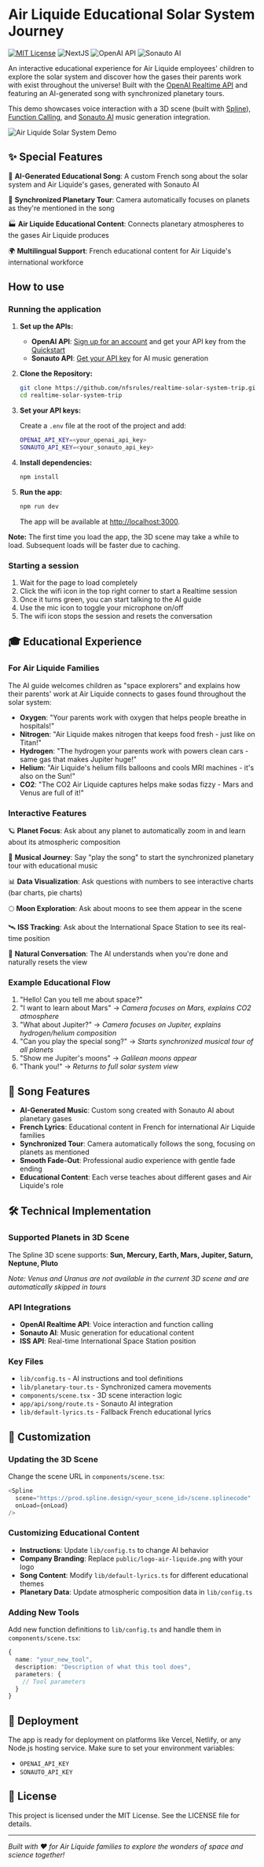 # Air Liquide Educational Solar System Journey

[![MIT License](https://img.shields.io/badge/License-MIT-green.svg)](LICENSE)
![NextJS](https://img.shields.io/badge/Built_with-NextJS-blue)
![OpenAI API](https://img.shields.io/badge/Powered_by-OpenAI_API-orange)
![Sonauto AI](https://img.shields.io/badge/Music_by-Sonauto_AI-purple)

An interactive educational experience for Air Liquide employees' children to explore the solar system and discover how the gases their parents work with exist throughout the universe! Built with the [OpenAI Realtime API](https://platform.openai.com/docs/guides/realtime) and featuring an AI-generated song with synchronized planetary tours.

This demo showcases voice interaction with a 3D scene (built with [Spline](https://spline.design/)), [Function Calling](https://platform.openai.com/docs/guides/realtime-model-capabilities#function-calling), and [Sonauto AI](https://sonauto.ai/) music generation integration.

![Air Liquide Solar System Demo](https://github.com/nfsrules/realtime-solar-system-trip/blob/main/public/demo-photo.png?raw=true)

## ✨ Special Features

🎵 **AI-Generated Educational Song**: A custom French song about the solar system and Air Liquide's gases, generated with Sonauto AI

🚀 **Synchronized Planetary Tour**: Camera automatically focuses on planets as they're mentioned in the song

🏭 **Air Liquide Educational Content**: Connects planetary atmospheres to the gases Air Liquide produces

🌍 **Multilingual Support**: French educational content for Air Liquide's international workforce

## How to use

### Running the application

1. **Set up the APIs:**

   - **OpenAI API**: [Sign up for an account](https://platform.openai.com/signup) and get your API key from the [Quickstart](https://platform.openai.com/docs/quickstart)
   - **Sonauto API**: [Get your API key](https://sonauto.ai/developers) for AI music generation

2. **Clone the Repository:**

   ```bash
   git clone https://github.com/nfsrules/realtime-solar-system-trip.git
   cd realtime-solar-system-trip
   ```

3. **Set your API keys:**

   Create a `.env` file at the root of the project and add:
   ```bash
   OPENAI_API_KEY=<your_openai_api_key>
   SONAUTO_API_KEY=<your_sonauto_api_key>
   ```

4. **Install dependencies:**

   ```bash
   npm install
   ```

5. **Run the app:**

   ```bash
   npm run dev
   ```

   The app will be available at [http://localhost:3000](http://localhost:3000).

**Note:** The first time you load the app, the 3D scene may take a while to load. Subsequent loads will be faster due to caching.

### Starting a session

1. Wait for the page to load completely
2. Click the wifi icon in the top right corner to start a Realtime session
3. Once it turns green, you can start talking to the AI guide
4. Use the mic icon to toggle your microphone on/off
5. The wifi icon stops the session and resets the conversation

## 🎓 Educational Experience

### For Air Liquide Families

The AI guide welcomes children as "space explorers" and explains how their parents' work at Air Liquide connects to gases found throughout the solar system:

- **Oxygen**: "Your parents work with oxygen that helps people breathe in hospitals!"
- **Nitrogen**: "Air Liquide makes nitrogen that keeps food fresh - just like on Titan!"
- **Hydrogen**: "The hydrogen your parents work with powers clean cars - same gas that makes Jupiter huge!"
- **Helium**: "Air Liquide's helium fills balloons and cools MRI machines - it's also on the Sun!"
- **CO2**: "The CO2 Air Liquide captures helps make sodas fizzy - Mars and Venus are full of it!"

### Interactive Features

🪐 **Planet Focus**: Ask about any planet to automatically zoom in and learn about its atmospheric composition

🎵 **Musical Journey**: Say "play the song" to start the synchronized planetary tour with educational music

📊 **Data Visualization**: Ask questions with numbers to see interactive charts (bar charts, pie charts)

🌕 **Moon Exploration**: Ask about moons to see them appear in the scene

🛰️ **ISS Tracking**: Ask about the International Space Station to see its real-time position

👋 **Natural Conversation**: The AI understands when you're done and naturally resets the view

### Example Educational Flow

1. "Hello! Can you tell me about space?"
2. "I want to learn about Mars" → *Camera focuses on Mars, explains CO2 atmosphere*
3. "What about Jupiter?" → *Camera focuses on Jupiter, explains hydrogen/helium composition*
4. "Can you play the special song?" → *Starts synchronized musical tour of all planets*
5. "Show me Jupiter's moons" → *Galilean moons appear*
6. "Thank you!" → *Returns to full solar system view*

## 🎵 Song Features

- **AI-Generated Music**: Custom song created with Sonauto AI about planetary gases
- **French Lyrics**: Educational content in French for international Air Liquide families
- **Synchronized Tour**: Camera automatically follows the song, focusing on planets as mentioned
- **Smooth Fade-Out**: Professional audio experience with gentle fade ending
- **Educational Content**: Each verse teaches about different gases and Air Liquide's role

## 🛠️ Technical Implementation

### Supported Planets in 3D Scene
The Spline 3D scene supports: **Sun, Mercury, Earth, Mars, Jupiter, Saturn, Neptune, Pluto**

*Note: Venus and Uranus are not available in the current 3D scene and are automatically skipped in tours*

### API Integrations

- **OpenAI Realtime API**: Voice interaction and function calling
- **Sonauto AI**: Music generation for educational content
- **ISS API**: Real-time International Space Station position

### Key Files

- `lib/config.ts` - AI instructions and tool definitions
- `lib/planetary-tour.ts` - Synchronized camera movements
- `components/scene.tsx` - 3D scene interaction logic
- `app/api/song/route.ts` - Sonauto AI integration
- `lib/default-lyrics.ts` - Fallback French educational lyrics

## 🎨 Customization

### Updating the 3D Scene

Change the scene URL in `components/scene.tsx`:
```typescript
<Spline
  scene="https://prod.spline.design/<your_scene_id>/scene.splinecode"
  onLoad={onLoad}
/>
```

### Customizing Educational Content

- **Instructions**: Update `lib/config.ts` to change AI behavior
- **Company Branding**: Replace `public/logo-air-liquide.png` with your logo
- **Song Content**: Modify `lib/default-lyrics.ts` for different educational themes
- **Planetary Data**: Update atmospheric composition data in `lib/config.ts`

### Adding New Tools

Add new function definitions to `lib/config.ts` and handle them in `components/scene.tsx`:

```typescript
{
  name: "your_new_tool",
  description: "Description of what this tool does",
  parameters: {
    // Tool parameters
  }
}
```

## 🚀 Deployment

The app is ready for deployment on platforms like Vercel, Netlify, or any Node.js hosting service. Make sure to set your environment variables:

- `OPENAI_API_KEY`
- `SONAUTO_API_KEY`

## 📄 License

This project is licensed under the MIT License. See the LICENSE file for details.

---

*Built with ❤️ for Air Liquide families to explore the wonders of space and science together!*